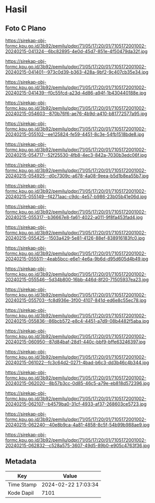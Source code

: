 # Hasil

## Foto C Plano

https://sirekap-obj-formc.kpu.go.id/3b92/pemilu/pdpr/71/05/17/20/01/7105172001002-20240215-041324--6bc82895-4e0d-45d7-851e-4f50479da32f.jpg

https://sirekap-obj-formc.kpu.go.id/3b92/pemilu/pdpr/71/05/17/20/01/7105172001002-20240215-041401--973c0d39-b363-428a-9bf2-9c407cb35e34.jpg

https://sirekap-obj-formc.kpu.go.id/3b92/pemilu/pdpr/71/05/17/20/01/7105172001002-20240215-041439--f0c55fcd-a23d-4d86-a94f-1b430440188e.jpg

https://sirekap-obj-formc.kpu.go.id/3b92/pemilu/pdpr/71/05/17/20/01/7105172001002-20240215-054603--870b76f6-ae76-4b9d-a410-b81772577a95.jpg

https://sirekap-obj-formc.kpu.go.id/3b92/pemilu/pdpr/71/05/17/20/01/7105172001002-20240215-055102--ee125824-fe59-4451-8c3e-54fb1518bde8.jpg

https://sirekap-obj-formc.kpu.go.id/3b92/pemilu/pdpr/71/05/17/20/01/7105172001002-20240215-054717--52f25530-4fb8-4ec3-842a-7030b3edc06f.jpg

https://sirekap-obj-formc.kpu.go.id/3b92/pemilu/pdpr/71/05/17/20/01/7105172001002-20240215-054925--d0c7309c-a678-4a08-9eea-b5d1b8ea55b7.jpg

https://sirekap-obj-formc.kpu.go.id/3b92/pemilu/pdpr/71/05/17/20/01/7105172001002-20240215-055149--f4271aac-c9dc-4e57-b986-23b05b41e06d.jpg

https://sirekap-obj-formc.kpu.go.id/3b92/pemilu/pdpr/71/05/17/20/01/7105172001002-20240215-055317--b36667e8-fa61-4022-a011-9f8fa453fad4.jpg

https://sirekap-obj-formc.kpu.go.id/3b92/pemilu/pdpr/71/05/17/20/01/7105172001002-20240215-055425--1503a429-5e81-4126-88ef-838916183fc0.jpg

https://sirekap-obj-formc.kpu.go.id/3b92/pemilu/pdpr/71/05/17/20/01/7105172001002-20240215-055511--4eab5bcc-e6e1-4e6a-9b6d-d95d605d4b49.jpg

https://sirekap-obj-formc.kpu.go.id/3b92/pemilu/pdpr/71/05/17/20/01/7105172001002-20240215-055546--5d34b800-16bb-446d-8f20-71505937ea23.jpg

https://sirekap-obj-formc.kpu.go.id/3b92/pemilu/pdpr/71/05/17/20/01/7105172001002-20240215-055703--fc8d936e-3f00-4107-841d-ed6e8c55ec78.jpg

https://sirekap-obj-formc.kpu.go.id/3b92/pemilu/pdpr/71/05/17/20/01/7105172001002-20240215-055836--86bcb572-e8c4-4451-a7d9-08b4482f5aba.jpg

https://sirekap-obj-formc.kpu.go.id/3b92/pemilu/pdpr/71/05/17/20/01/7105172001002-20240215-060950--87d84baf-28d1-440c-bbf9-bffe63246397.jpg

https://sirekap-obj-formc.kpu.go.id/3b92/pemilu/pdpr/71/05/17/20/01/7105172001002-20240215-061022--fc3c64d2-0271-4bad-b6c3-dd3b46c4b344.jpg

https://sirekap-obj-formc.kpu.go.id/3b92/pemilu/pdpr/71/05/17/20/01/7105172001002-20240215-062020--8b57b3cc-0d85-46c5-a79e-eb818d572396.jpg

https://sirekap-obj-formc.kpu.go.id/3b92/pemilu/pdpr/71/05/17/20/01/7105172001002-20240215-062107--b4579ba0-31cf-4933-af37-268603ce5723.jpg

https://sirekap-obj-formc.kpu.go.id/3b92/pemilu/pdpr/71/05/17/20/01/7105172001002-20240215-062240--40e8b9ca-4a81-4858-8c5f-54b99b988ae9.jpg

https://sirekap-obj-formc.kpu.go.id/3b92/pemilu/pdpr/71/05/17/20/01/7105172001002-20240215-062832--c528a575-3607-49d5-89b0-e905c4763f36.jpg


## Metadata

| Key        | Value               |
| ---------- | ------------------- |
| Time Stamp | 2024-02-22 17:03:34 |
| Kode Dapil | 7101                |



